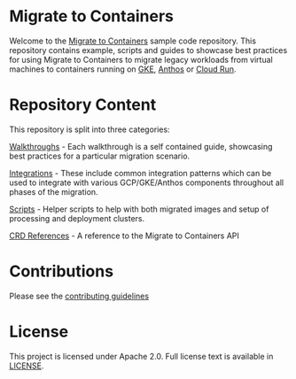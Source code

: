 # Migrate to Containers

Welcome to the [Migrate to Containers](https://cloud.google.com/migrate/containers) sample code repository. This repository contains example, scripts and guides to showcase best practices for using Migrate to Containers to migrate legacy workloads from virtual machines to containers running on [GKE](https://cloud.google.com/kubernetes-engine), [Anthos](https://cloud.google.com/anthos/gke) or [Cloud Run](https://cloud.google.com/run).

# Repository Content
This repository is split into three categories:

[Walkthroughs](./guides) - Each walkthrough is a self contained guide, showcasing best practices for a particular migration scenario.

[Integrations](./examples) - These include common integration patterns which can be used to integrate with various GCP/GKE/Anthos components throughout all phases of the migration.

[Scripts](./scripts) - Helper scripts to help with both migrated images and setup of processing and deployment clusters. 

[CRD References](./references/crds/m2c-crds.md) - A reference to the Migrate to Containers API

# Contributions

Please see the [contributing guidelines](./CONTRIBUTING)

# License

This project is licensed under Apache 2.0. Full license text is available in [LICENSE](./LICENSE).
